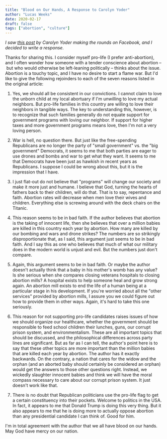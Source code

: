 ```yaml
---
title: "Blood on Our Hands, A Response to Carolyn Yoder"
author: "Lucas Weeks"
date: 2020-02-17
draft: false
tags: ["abortion", "culture"]
---
```


*I saw [this post](https://peaceaftertrauma.com/2018/10/23/blood-on-our-hands-7-reasons-why-im-a-christian-against-abortion-who-doesnt-vote-pro-life/?fbclid=IwAR2g1jrG3DLBMNFzLB1uFORv5XKCw-EPpwLXXC0M3JkYUWm8G7jkzJeo8cw) by Carolyn Yoder making the rounds on Facebook, and I decided to write a response.*

Thanks for sharing this. I consider myself pro-life (I prefer anti-abortion), and I often wonder how someone with a tender conscience about abortion – but who would otherwise be left-leaning politically – thinks about the issue. Abortion is a touchy topic, and I have no desire to start a flame war. But I'd like to give the following rejoinders to each of the seven reasons listed in the original article:

1. Yes, we should all be consistent in our convictions. I cannot claim to love the unborn child at my local abortuary if I'm unwilling to love my actual neighbors. But pro-life families in this country are willing to love their neighbors in tangible ways. The key to understanding this, however, is to recognize that such families generally do not equate support for government programs with loving our neighbor. If support for higher taxes and more government programs means love, then I'm not a very loving person.

2. War is hell, no question there. But just like the free-spending Republicans are no longer the party of "small government" vs. the "big government" Democrats, it seems to me that both parties are eager to use drones and bombs and war to get what they want. It seems to me that Democrats have been just as hawkish in recent years as Republicans. I suppose I could be wrong about this, but it is the impression that I have.

3. I just flat-out do not believe that "programs" will change our society and make it more just and humane. I believe that God, turning the hearts of fathers back to their children, will do that. That is to say, repentance and faith. Abortion rates will decrease when men love their wives and children. Everything else is screwing around with the deck chairs on the Titanic.

4. This reason seems to be in bad faith. If the author believes that abortion is the taking of innocent life, then she believes that over a million babies are killed in this country each year by abortion. How many are killed by our bombing and wars and drone strikes? The numbers are so strikingly disproportionate that, as I said, this argument just seems to be in bad faith. And I say this as one who believes that much of what our military does in the modern world is unjust and evil. But the numbers just don't compare.

5. Again, this argument seems to be in bad faith. Or maybe the author doesn't actually think that a baby in his mother's womb has any value? Is she serious when she compares closing veterans hospitals to closing abortion mills? A hospital exists to help someone heal and grow strong again. An abortion mill exists to end the life of a human being at a particular stage in his development. If you're worried about all the "other services" provided by abortion mills, I assure you we could figure out how to provide them in other ways. Again, it's hard to take this one seriously.

6. This reason for not supporting pro-life candidates raises issues of how we should organize our healthcare, whether the government should be responsible to feed school children their lunches, guns, our corrupt prison system, and environmentalism. These are all important  topics that should be discussed, and the philosophical differences across party lines are significant. But as far as I can tell, the author's point here is to say that these other topics are more important than the million babies that are killed each year by abortion. The author has it exactly backwards. On the contrary, a nation that cares for the widow and the orphan (and an aborted baby should certainly be considered an orphan) would get the answers to those other questions right. Instead, we wickedly slaughter innocent babies and think we will have the moral compass necessary to care about our corrupt prison system. It just doesn't work like that.

7. There is no doubt that Republican politicians use the pro-life flag to get a certain constituency into their pockets. Welcome to politics in the USA. In fact, it appears to me that Donald Trump is doing this very thing. But it also appears to me that he is doing more to actually oppose abortion than any presidential candidate I can think of. Good for him.

I'm in total agreement with the author that we all have blood on our hands. May God have mercy on our nation.